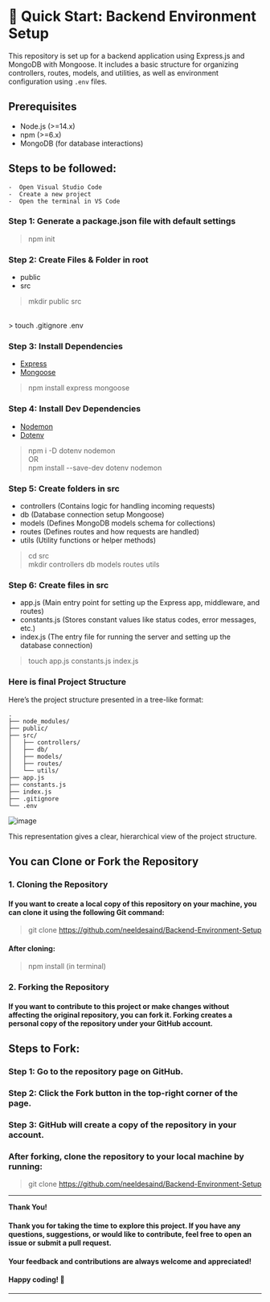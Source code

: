# 🚀 Quick Start:  Backend Environment Setup
This repository is set up for a backend application using Express.js and MongoDB with Mongoose. It includes a basic structure for organizing controllers, routes, models, and utilities, as well as environment configuration using `.env` files.

## Prerequisites
- Node.js (>=14.x)
- npm (>=6.x)
- MongoDB (for database interactions)

## Steps to be followed:
    -  Open Visual Studio Code 
    -  Create a new project
    -  Open the terminal in VS Code

### Step 1: Generate a package.json file with default settings 
> npm init 

### Step 2: Create Files & Folder in root
- public
- src
> mkdir public src
<br>
> touch .gitignore .env 

### Step 3: Install Dependencies
- [Express]("https://expressjs.com/")
- [Mongoose]("https://mongoosejs.com/)
> npm install express mongoose

### Step 4: Install Dev Dependencies
- [Nodemon]("https://www.npmjs.com/package/nodemon")
- [Dotenv]("https://www.npmjs.com/package/dotenv")
> npm i -D dotenv nodemon 
<br> OR <br>
> npm install --save-dev dotenv nodemon

### Step 5: Create folders in src
- controllers (Contains logic for handling incoming requests)
- db (Database connection setup Mongoose)
- models (Defines MongoDB models schema for collections)
- routes (Defines routes and how requests are handled)
- utils (Utility functions or helper methods)
> cd src <br>
> mkdir controllers db models routes utils

### Step 6: Create files in src
- app.js (Main entry point for setting up the Express app, middleware, and routes)
- constants.js (Stores constant values like status codes, error messages, etc.)
- index.js (The entry file for running the server and setting up the database connection)
> touch app.js constants.js index.js

### Here is final Project Structure

Here’s the project structure presented in a tree-like format:
```
.
├── node_modules/
├── public/
├── src/
│   ├── controllers/
│   ├── db/
│   ├── models/
│   ├── routes/
│   └── utils/
├── app.js
├── constants.js
├── index.js
├── .gitignore
└── .env
```

![image](https://github.com/user-attachments/assets/06bae1f0-16bb-47db-b028-bdb905f2da46)

This representation gives a clear, hierarchical view of the project structure.


## You can Clone or Fork the Repository
### 1. Cloning the Repository
#### If you want to create a local copy of this repository on your machine, you can clone it using the following Git command:
 > git clone https://github.com/neeldesaind/Backend-Environment-Setup
#### After cloning:
> npm install (in terminal)

### 2. Forking the Repository
#### If you want to contribute to this project or make changes without affecting the original repository, you can fork it. Forking creates a personal copy of the repository under your GitHub account.

## Steps to Fork:
### Step 1: Go to the repository page on GitHub.
### Step 2: Click the Fork button in the top-right corner of the page.
### Step 3: GitHub will create a copy of the repository in your account.
### After forking, clone the repository to your local machine by running:

> git clone https://github.com/neeldesaind/Backend-Environment-Setup

---

**Thank You!**

#### Thank you for taking the time to explore this project. If you have any questions, suggestions, or would like to contribute, feel free to open an issue or submit a pull request. 
#### Your feedback and contributions are always welcome and appreciated!
#### Happy coding! 🚀
--- 

